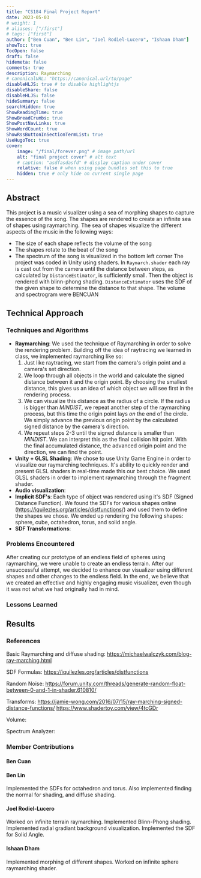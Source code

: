 ```yaml
---
title: "CS184 Final Project Report"
date: 2023-05-03
# weight: 1
# aliases: ["/first"]
# tags: ["first"]
author: ["Ben Cuan", "Ben Lin", "Joel Rodiel-Lucero", "Ishaan Dham"]
showToc: true
TocOpen: false
draft: false
hidemeta: false
comments: true
description: Raymarching
# canonicalURL: "https://canonical.url/to/page"
disableHLJS: true # to disable highlightjs
disableShare: false
disableHLJS: false
hideSummary: false
searchHidden: true
ShowReadingTime: true
ShowBreadCrumbs: true
ShowPostNavLinks: true
ShowWordCount: true
ShowRssButtonInSectionTermList: true
UseHugoToc: true
cover:
    image: "/final/forever.png" # image path/url
    alt: "final project cover" # alt text
    # caption: "asdfasdasfd" # display caption under cover
    relative: false # when using page bundles set this to true
    hidden: true # only hide on current single page
---
```


## Abstract

This project is a music visualizer using a sea of morphing shapes to capture the essence of the song. The shapes are rendered to create an infinite sea of shapes using raymarching. The sea of shapes visualize the different aspects of the music in the following ways:
* The size of each shape reflects the volume of the song
* The shapes rotate to the beat of the song
* The spectrum of the song is visualized in the bottom left corner
The project was coded in Unity using shaders. In `Raymarch.shader` each ray is cast out from the camera until the distance between steps, as calculated by `DistanceEstimator`, is sufficiently small. Then the object is rendered with blinn-phong shading. `DistanceEstimator` uses the SDF of the given shape to determine the distance to that shape. The volume and spectrogram were BENCUAN

## Technical Approach

### Techniques and Algorithms

* **Raymarching**: We used the technique of Raymarching in order to solve the rendering problem. Building off the idea of raytracing we learned in class, we implemented raymarching like so:
    1. Just like raytracing, we start from the camera's origin point and a camera's set direction.
    2. We loop through all objects in the world and calculate the signed distance between it and the origin point. By choosing the smallest distance, this gives us an idea of which object we will see first in the rendering process.
    3. We can visualize this distance as the radius of a circle. If the radius is bigger than _MINDIST_, we repeat another step of the raymarching process, but this time the origin point lays *on* the end of the circle. We simply advance the previous origin point by the calculated signed distance by the camera's direction.
    4. We repeat steps 2-3 until the signed distance is smaller than _MINDIST_. We can interpret this as the final collision hit point. With the final accumulated distance, the advanced origin point and the direction, we can find the point.
* **Unity + GLSL Shading**: We chose to use Unity Game Engine in order to visualize our raymarching techniques. It's ability to quickly render and present GLSL shaders in real-time made this our best choice. We used GLSL shaders in order to implement raymarching through the fragment shader.
* **Audio visualization**:
* **Implicit SDF's**: Each type of object was rendered using it's SDF (Signed Distance Function). We found the SDFs for various shapes online (https://iquilezles.org/articles/distfunctions/) and used them to define the shapes we chose. We ended up rendering the following shapes: sphere, cube, octahedron, torus, and solid angle. 
* **SDF Transformations**:

### Problems Encountered

After creating our prototype of an endless field of spheres using raymarching, we were unable to create an endless terrain. After our unsuccessful attempt, we decided to enhance our visualizer using different shapes and other changes to the endless field. In the end, we believe that we created an effective and highly engaging music visualizer, even though it was not what we had originally had in mind.

### Lessons Learned

## Results

### References

Basic Raymarching and diffuse shading:
https://michaelwalczyk.com/blog-ray-marching.html

SDF Formulas:
https://iquilezles.org/articles/distfunctions

Random Noise:
https://forum.unity.com/threads/generate-random-float-between-0-and-1-in-shader.610810/

Transforms:
https://jamie-wong.com/2016/07/15/ray-marching-signed-distance-functions/
https://www.shadertoy.com/view/4tcGDr

Volume:

Spectrum Analyzer:

### Member Contributions

#### Ben Cuan

#### Ben Lin
Implemented the SDFs for octahedron and torus. Also implemented finding the normal for shading, and diffuse shading.

#### Joel Rodiel-Lucero
Worked on infinite terrain raymarching. Implemented Blinn-Phong shading. Implemented radial gradiant background visualization. Implemented the SDF for Solid Angle.

#### Ishaan Dham
Implemented morphing of different shapes. Worked on infinite sphere raymarching shader.
